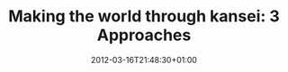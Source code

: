 ---
slug: making-the-world-through-kansei-3-Approaches
title: "Making the world through kansei: 3 Approaches"
layout: single
publitype: presentation
subsection: lecture
kansei: true
research: 
    -  kansei
institution:
    logo: TUe
    name: "Eindhoven University of Technology"
    web: "https://www.tue.nl/en/"
    colo: "#c72125"
date: 2012-03-16T21:48:30+01:00
reference: "Lévy, P. (2012). Making the world through kansei: 3 Approaches, presented at Tokyo Institute of Technology, Tokyo, Japan. March 16th, 2012."
link:
    website: "https://sites.google.com/site/celinemougenot/2012-symposium"
---
